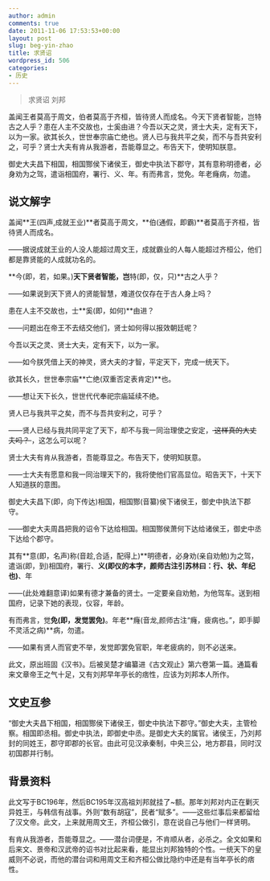```yaml
---
author: admin
comments: true
date: 2011-11-06 17:53:53+00:00
layout: post
slug: beg-yin-zhao
title: 求贤诏
wordpress_id: 506
categories:
- 历史
---
```


> 求贤诏
刘邦

盖闻王者莫高于周文，伯者莫高于齐桓，皆待贤人而成名。今天下贤者智能，岂特古之人乎？患在人主不交故也，士奚由进？今吾以天之灵，贤士大夫，定有天下，以为一家。欲其长久，世世奉宗庙亡绝也。贤人已与我共平之矣，而不与吾共安利之，可乎？贤士大夫有肯从我游者，吾能尊显之。布告天下，使明知朕意。

御史大夫昌下相国，相国酂侯下诸侯王，御史中执法下郡守，其有意称明德者，必身劝为之驾，遣诣相国府，署行、义、年。有而弗言，觉免。年老癃病，勿遣。




## **说文解字**








盖闻**王(四声,成就王业)**者莫高于周文，**伯(通假，即霸)**者莫高于齐桓，皆待贤人而成名。

——据说成就王业的人没人能超过周文王，成就霸业的人每人能超过齐桓公，他们都是靠贤能的人成就功名的。



**今(即，若，如果。)**天下贤者智能，岂**特(即，仅，只)**古之人乎？

——如果说到天下贤人的贤能智慧，难道仅仅存在于古人身上吗？





患在人主不交故也，士**奚(即，如何)**由进？

——问题出在帝王不去结交他们，贤士如何得以报效朝廷呢？



今吾以天之灵、贤士大夫，定有天下，以为一家。

——如今朕凭借上天的神灵，贤大夫的才智，平定天下，完成一统天下。



欲其长久，世世奉宗庙**亡绝(双重否定表肯定)**也。



——想让天下长久，世世代代奉祀宗庙延续不绝。



贤人已与我共平之矣，而不与吾共安利之，可乎？

——贤人已经与我共同平定了天下，却不与我一同治理使之安定，<del> 这样真的大丈夫吗？ </del>，这怎么可以呢？



贤士大夫有肯从我游者，吾能尊显之。布告天下，使明知朕意。

——士大夫有愿意和我一同治理天下的，我将使他们官高显位。昭告天下，十天下人知道朕的意图。



御史大夫昌下(即，向下传达)相国，相国酂(音纂)侯下诸侯王，御史中执法下郡守。

——御史大夫周昌把我的诏令下达给相国。相国酂侯萧何下达给诸侯王，御史中丞下达给个郡守。



其有**意(即，名声)称(音趁,合适，配得上)**明德者，必身劝(亲自劝勉)为之驾，遣诣(即，到)相国府，署行、**义(即仪的本字，颜师古注引苏林曰：行、状、年纪也)**、年

——(此处难翻意译)如果有德才兼备的贤士。一定要亲自劝勉，为他驾车。送到相国府，记录下她的表现，仪容，年龄。



有而弗言，觉**免(即，发觉罢免)**。年老**癃(音龙,颜师古注“癃，疲病也。”，即手脚不灵活之病)**病，勿遣。

——如果有贤人而官吏不举，发觉即罢免官职，年老疲病的，则不必送来。



此文，原出班固《汉书》。后被吴楚才编纂进《古文观止》第六卷第一篇。通篇看来文章帝王之气十足，又有刘邦早年亭长的痞性，应该为刘邦本人所作。







## **文史互参**




“御史大夫昌下相国，相国酂侯下诸侯王，御史中执法下郡守。”御史大夫，主管检察。相国即丞相。御史中执法，即御史中丞。是御史大夫的属官。诸侯王，乃刘邦封的同姓王，郡守即郡的长官。由此可见汉承秦制，中央三公，地方郡县，同时汉初国郡并行制。




## **背景资料**




此文写于BC196年，然后BC195年汉高祖刘邦就挂了~额。那年刘邦对内正在剿灭异姓王，与韩信有战事。外则“数有胡寇”，民者“赋多”。——这些烂事后来都留给了汉文帝。此文，上来就用周文王，齐桓公做引，意在说自己与他们一样贤明。

有肯从我游者，吾能尊显之。——潜台词便是，不肯顺从者，必杀之。全文如果和后来文、景帝和汉武帝的诏书对比起来看，能显出刘邦独特的个性。一统天下的皇威则不必说，而他的潜台词和用周文王和齐桓公做比隐约中还是有当年亭长的痞性。
